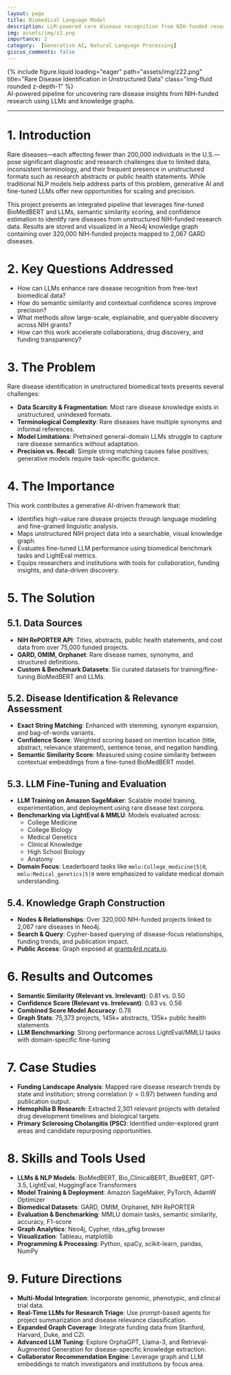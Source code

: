```yaml
---
layout: page
title: Biomedical Language Model
description: LLM-powered rare disease recognition from NIH-funded research using BioMedBERT, fine-tuned transformers, and graph analytics in Neo4j.
img: assets/img/z2.png
importance: 2
category:  [Generative AI, Natural Language Processing]
giscus_comments: false
---
```


<!-- ### **Case Study: Rare Disease Identification in Unstructured Data** -->

<div class="row justify-content-sm-center">
  <div class="col-sm-8 mt-3 mt-md-0">
    {% include figure.liquid loading="eager" path="assets/img/z22.png" title="Rare Disease Identification in Unstructured Data" class="img-fluid rounded z-depth-1" %}
  </div>
</div>
<div class="caption">
    AI-powered pipeline for uncovering rare disease insights from NIH-funded research using LLMs and knowledge graphs.
</div>

---
# 1. Introduction

Rare diseases—each affecting fewer than 200,000 individuals in the U.S.—pose significant diagnostic and research challenges due to limited data, inconsistent terminology, and their frequent presence in unstructured formats such as research abstracts or public health statements. While traditional NLP models help address parts of this problem, generative AI and fine-tuned LLMs offer new opportunities for scaling and precision.

This project presents an integrated pipeline that leverages fine-tuned BioMedBERT and LLMs, semantic similarity scoring, and confidence estimation to identify rare diseases from unstructured NIH-funded research data. Results are stored and visualized in a Neo4j knowledge graph containing over 320,000 NIH-funded projects mapped to 2,067 GARD diseases.

# 2. Key Questions Addressed

- How can LLMs enhance rare disease recognition from free-text biomedical data?
- How do semantic similarity and contextual confidence scores improve precision?
- What methods allow large-scale, explainable, and queryable discovery across NIH grants?
- How can this work accelerate collaborations, drug discovery, and funding transparency?

# 3. The Problem

Rare disease identification in unstructured biomedical texts presents several challenges:

- **Data Scarcity & Fragmentation**: Most rare disease knowledge exists in unstructured, unindexed formats.
- **Terminological Complexity**: Rare diseases have multiple synonyms and informal references.
- **Model Limitations**: Pretrained general-domain LLMs struggle to capture rare disease semantics without adaptation.
- **Precision vs. Recall**: Simple string matching causes false positives; generative models require task-specific guidance.

# 4. The Importance

This work contributes a generative AI-driven framework that:

- Identifies high-value rare disease projects through language modeling and fine-grained linguistic analysis.
- Maps unstructured NIH project data into a searchable, visual knowledge graph.
- Evaluates fine-tuned LLM performance using biomedical benchmark tasks and LightEval metrics.
- Equips researchers and institutions with tools for collaboration, funding insights, and data-driven discovery.

# 5. The Solution

## 5.1. Data Sources

- **NIH RePORTER API**: Titles, abstracts, public health statements, and cost data from over 75,000 funded projects.
- **GARD, OMIM, Orphanet**: Rare disease names, synonyms, and structured definitions.
- **Custom & Benchmark Datasets**: Six curated datasets for training/fine-tuning BioMedBERT and LLMs.

## 5.2. Disease Identification & Relevance Assessment

- **Exact String Matching**: Enhanced with stemming, synonym expansion, and bag-of-words variants.
- **Confidence Score**: Weighted scoring based on mention location (title, abstract, relevance statement), sentence tense, and negation handling.
- **Semantic Similarity Score**: Measured using cosine similarity between contextual embeddings from a fine-tuned BioMedBERT model.

## 5.3. LLM Fine-Tuning and Evaluation

- **LLM Training on Amazon SageMaker**: Scalable model training, experimentation, and deployment using rare disease text corpora.
- **Benchmarking via LightEval & MMLU**: Models evaluated across:
  - College Medicine
  - College Biology
  - Medical Genetics
  - Clinical Knowledge
  - High School Biology
  - Anatomy
- **Domain Focus**: Leaderboard tasks like `mmlu:College_medicine|5|0`, `mmlu:Medical_genetics|5|0` were emphasized to validate medical domain understanding.

## 5.4. Knowledge Graph Construction

- **Nodes & Relationships**: Over 320,000 NIH-funded projects linked to 2,067 rare diseases in Neo4j.
- **Search & Query**: Cypher-based querying of disease-focus relationships, funding trends, and publication impact.
- **Public Access**: Graph exposed at [grants4rd.ncats.io](https://grants4rd.ncats.io).

# 6. Results and Outcomes

- **Semantic Similarity (Relevant vs. Irrelevant)**: 0.81 vs. 0.50
- **Confidence Score (Relevant vs. Irrelevant)**: 0.83 vs. 0.56
- **Combined Score Model Accuracy**: 0.78
- **Graph Stats**: 75,373 projects, 145k+ abstracts, 135k+ public health statements
- **LLM Benchmarking**: Strong performance across LightEval/MMLU tasks with domain-specific fine-tuning

# 7. Case Studies

- **Funding Landscape Analysis**: Mapped rare disease research trends by state and institution; strong correlation (r = 0.97) between funding and publication output.
- **Hemophilia B Research**: Extracted 2,301 relevant projects with detailed drug development timelines and biological targets.
- **Primary Sclerosing Cholangitis (PSC)**: Identified under-explored grant areas and candidate repurposing opportunities.

# 8. Skills and Tools Used

- **LLMs & NLP Models**: BioMedBERT, Bio_ClinicalBERT, BlueBERT, GPT-3.5, LightEval, HuggingFace Transformers
- **Model Training & Deployment**: Amazon SageMaker, PyTorch, AdamW Optimizer
- **Biomedical Datasets**: GARD, OMIM, Orphanet, NIH RePORTER
- **Evaluation & Benchmarking**: MMLU domain tasks, semantic similarity, accuracy, F1-score
- **Graph Analytics**: Neo4j, Cypher, rdas_gfkg browser
- **Visualization**: Tableau, matplotlib
- **Programming & Processing**: Python, spaCy, scikit-learn, pandas, NumPy

# 9. Future Directions

- **Multi-Modal Integration**: Incorporate genomic, phenotypic, and clinical trial data.
- **Real-Time LLMs for Research Triage**: Use prompt-based agents for project summarization and disease relevance classification.
- **Expanded Graph Coverage**: Integrate funding data from Stanford, Harvard, Duke, and CZI.
- **Advanced LLM Tuning**: Explore OrphaGPT, Llama-3, and Retrieval-Augmented Generation for disease-specific knowledge extraction.
- **Collaborator Recommendation Engine**: Leverage graph and LLM embeddings to match investigators and institutions by focus area.
